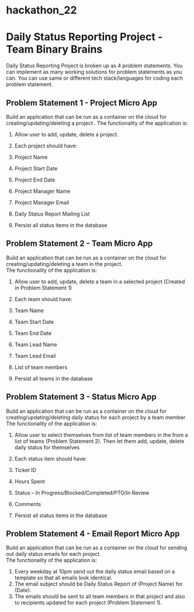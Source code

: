 # hackathon_22

# Daily Status Reporting Project - Team Binary Brains

Daily Status Reporting Project is broken up as 4 problem statements. You can implement as many working solutions for problem statements as you can. You can use same or different tech stack/languages for coding each problem statement.

## Problem Statement 1 - Project Micro App

Build an application that can be run as a container on the cloud for creating/updating/deleting a project . The functionality of the application is:

1.  Allow user to add, update, delete a project.
2.  Each project should have:

1.  Project Name
2.  Project Start Date
3.  Project End Date
4.  Project Manager Name
5.  Project Manager Email
6.  Daily Status Report Mailing List

4.  Persist all status items in the database

## Problem Statement 2 - Team Micro App

Build an application that can be run as a container on the cloud for creating/updating/deleting a team in the project.  
The functionality of the application is:

1.  Allow user to add, update, delete a team in a selected project (Created in Problem Statement 1)
2.  Each team should have:

1.  Team Name
2.  Team Start Date
3.  Team End Date
4.  Team Lead Name
5.  Team Lead Email
6.  List of team members

4.  Persist all teams in the database

## Problem Statement 3 - Status Micro App

Build an application that can be run as a container on the cloud for creating/updating/deleting daily status for each project by a team member  
The functionality of the application is:

1.  Allow user to select themselves from list of team members in the from a list of teams (Problem Statement 2). Then let them add, update, delete daily status for themselves
2.  Each status item should have:

1.  Ticket ID
2.  Hours Spent
3.  Status – In Progress/Blocked/Completed/PTO/In Review
4.  Comments

4.  Persist all status items in the database

## Problem Statement 4 - Email Report Micro App

Build an application that can be run as a container on the cloud for sending out daily status emails for each project.  
The functionality of the application is:

1.  Every weekday at 10pm send out the daily status email based on a template so that all emails look identical.
2.  The email subject should be Daily Status Report of (Project Name) for (Date).
3.  The emails should be sent to all team members in that project and also to recipients updated for each project (Problem Statement 1).

